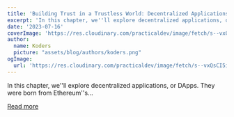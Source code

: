 ```yaml
---
title: 'Building Trust in a Trustless World: Decentralized Applications Unveiled'
excerpt: 'In this chapter, we''ll explore decentralized applications, or DApps. They were born from Ethereum''s...'
date: '2023-07-16'
coverImage: 'https://res.cloudinary.com/practicaldev/image/fetch/s--vxQsCI5i--/c_imagga_scale,f_auto,fl_progressive,h_420,q_auto,w_1000/https://dev-to-uploads.s3.amazonaws.com/uploads/articles/4emxz0t2ic2em76k7v8t.jpg'
author:
  name: Koders
  picture: "assets/blog/authors/koders.png"
ogImage:
  url: 'https://res.cloudinary.com/practicaldev/image/fetch/s--vxQsCI5i--/c_imagga_scale,f_auto,fl_progressive,h_420,q_auto,w_1000/https://dev-to-uploads.s3.amazonaws.com/uploads/articles/4emxz0t2ic2em76k7v8t.jpg'
---
```


In this chapter, we''ll explore decentralized applications, or DApps. They were born from Ethereum''s...

[Read more](https://dev.to/sahil_4555/building-trust-in-a-trustless-world-decentralized-applications-unveiled-52nk)
